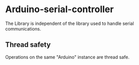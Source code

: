 # Arduino-serial-controller

The Library is independent of the library used to handle serial communications.

## Thread safety
Operations on the same "Arduino" instance are thread safe.
